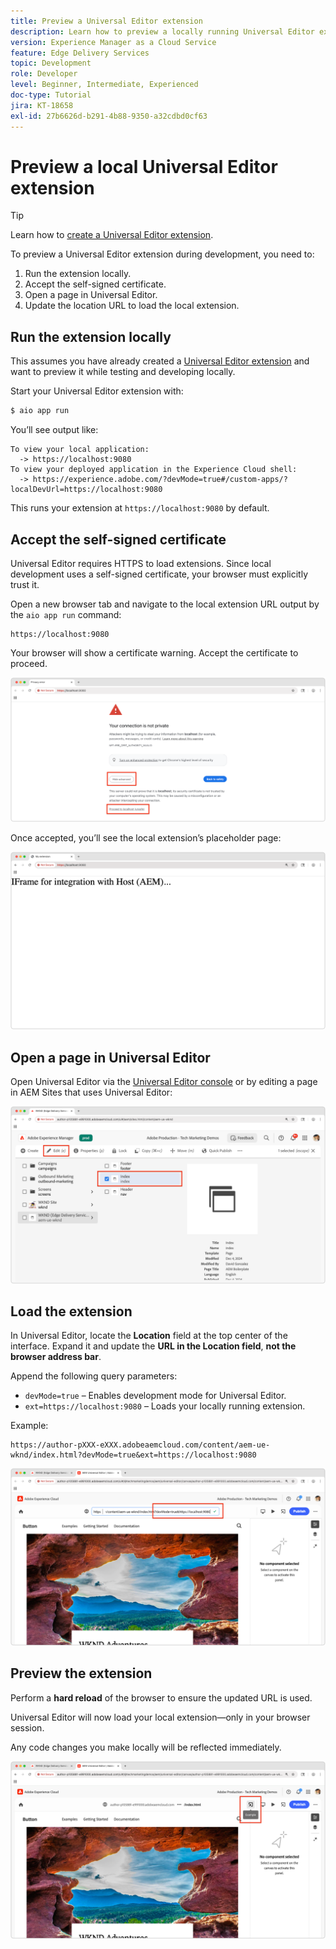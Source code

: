 ```yaml
---
title: Preview a Universal Editor extension
description: Learn how to preview a locally running Universal Editor extension during development.
version: Experience Manager as a Cloud Service
feature: Edge Delivery Services
topic: Development
role: Developer
level: Beginner, Intermediate, Experienced
doc-type: Tutorial
jira: KT-18658
exl-id: 27b6626d-b291-4b88-9350-a32cdbd0cf63
---
```

# Preview a local Universal Editor extension

>[!TIP]
> Learn how to [create a Universal Editor extension](https://developer.adobe.com/uix/docs/services/aem-universal-editor/).

To preview a Universal Editor extension during development, you need to:

1. Run the extension locally.
2. Accept the self-signed certificate.
3. Open a page in Universal Editor.
4. Update the location URL to load the local extension.

## Run the extension locally

This assumes you have already created a [Universal Editor extension](https://developer.adobe.com/uix/docs/services/aem-universal-editor/) and want to preview it while testing and developing locally.

Start your Universal Editor extension with:

```bash
$ aio app run
```

You’ll see output like:

```
To view your local application:
  -> https://localhost:9080
To view your deployed application in the Experience Cloud shell:
  -> https://experience.adobe.com/?devMode=true#/custom-apps/?localDevUrl=https://localhost:9080
```

This runs your extension at `https://localhost:9080` by default.


## Accept the self-signed certificate

Universal Editor requires HTTPS to load extensions. Since local development uses a self-signed certificate, your browser must explicitly trust it.

Open a new browser tab and navigate to the local extension URL output by the `aio app run` command:

```
https://localhost:9080
```

Your browser will show a certificate warning. Accept the certificate to proceed.

![Accept the self-signed certificate](./assets/local-extension-preview/accept-certificate.png)

Once accepted, you’ll see the local extension’s placeholder page:

![Extension is accessible](./assets/local-extension-preview/extension-accessible.png)


## Open a page in Universal Editor

Open Universal Editor via the [Universal Editor console](https://experience.adobe.com/#/@myOrg/aem/editor/canvas/) or by editing a page in AEM Sites that uses Universal Editor:

![Open a page in Universal Editor](./assets/local-extension-preview/open-page-in-ue.png)


## Load the extension

In Universal Editor, locate the **Location** field at the top center of the interface. Expand it and update the **URL in the Location field**, **not the browser address bar**.

Append the following query parameters:

* `devMode=true` – Enables development mode for Universal Editor.
* `ext=https://localhost:9080` – Loads your locally running extension.

Example:

```
https://author-pXXX-eXXX.adobeaemcloud.com/content/aem-ue-wknd/index.html?devMode=true&ext=https://localhost:9080
```

![Update the Universal Editor location URL](./assets/local-extension-preview/update-location-url.png)


## Preview the extension

Perform a **hard reload** of the browser to ensure the updated URL is used.

Universal Editor will now load your local extension—only in your browser session.

Any code changes you make locally will be reflected immediately.

![Local extension loaded](./assets/local-extension-preview/extension-loaded.png)
